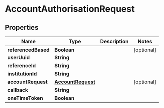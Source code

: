
# AccountAuthorisationRequest

## Properties
Name | Type | Description | Notes
------------ | ------------- | ------------- | -------------
**referencedBased** | **Boolean** |  |  [optional]
**userUuid** | **String** |  | 
**referenceId** | **String** |  | 
**institutionId** | **String** |  | 
**accountRequest** | [**AccountRequest**](AccountRequest.md) |  |  [optional]
**callback** | **String** |  | 
**oneTimeToken** | **Boolean** |  | 



